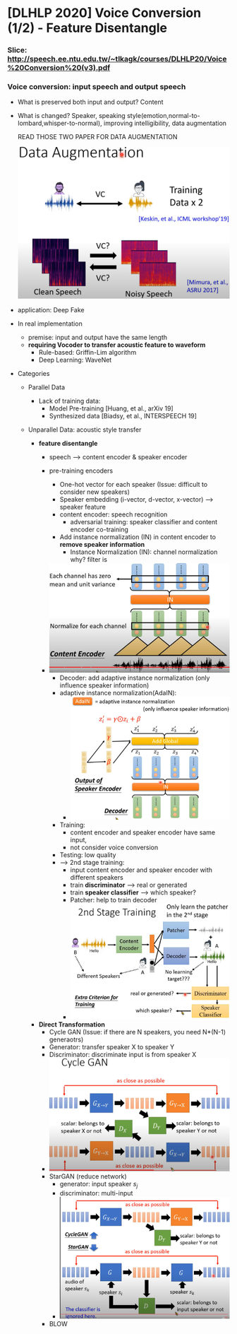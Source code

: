 # [DLHLP 2020] Voice Conversion (1/2) - Feature Disentangle

### Slice: http://speech.ee.ntu.edu.tw/~tlkagk/courses/DLHLP20/Voice%20Conversion%20(v3).pdf
### Voice conversion: input speech and output speech

* What is preserved both input and output? Content

* What is changed? Speaker, speaking style(emotion,normal-to-lombard,whisper-to-normal), improving intelligibility, data augmentation

  READ THOSE TWO PAPER FOR DATA AUGMENTATION

  <img src="./screenshot/VC1/1.PNG" alt="1" style="zoom:67%;" />

* application: Deep Fake

* In real implementation

  * premise: input and output have the same length
  * **requiring Vocoder to transfer acoustic feature to waveform**
    * Rule-based: Griffin-Lim algorithm
    * Deep Learning: WaveNet

* Categories

  * Parallel Data

    * Lack of training data:
      * Model Pre-training [Huang, et al., arXiv 19]
      * Synthesized data [Biadsy, et al., INTERSPEECH 19]

  * Unparallel Data: acoustic style transfer

    * **feature disentangle**
      * speech --> content encoder & speaker encoder
      * pre-training encoders
        * One-hot vector for each speaker (Issue: difficult to consider new speakers)
        * Speaker embedding (i-vector, d-vector, x-vector) --> speaker feature
        * content encoder: speech recognition
          * adversarial training: speaker classifier and content encoder co-training
        * Add instance normalization (IN) in content encoder to **remove speaker information**
          * Instance Normalization (IN): channel normalization
            why? filter is 
      * <img src="./screenshot/VC1/2.PNG" alt="2" style="zoom:50%;" />
      
        * Decoder: add adaptive instance normalization (only influence speaker information)
        * adaptive instance normalization(AdaIN):
          * <img src="./screenshot/VC1/3.PNG" alt="3" style="zoom:50%;" />
        * Training:
          * content encoder and speaker encoder have same input, 
          * not consider voice conversion
        * Testing: low quality
        * --> 2nd stage training:
          * input content encoder and speaker encoder with different speakers
          * train **discriminator** --> real or generated
          * train **speaker classifier** --> which speaker?
          * Patcher: help to train decoder
          * ![4](./screenshot/VC1/4.PNG)
    * **Direct Transformation** 
      * Cycle GAN (Issue: if there are N speakers, you need N*(N-1) generaotrs)
      * Generator: transfer speaker X to speaker Y
      * Discriminator: discriminate input is from speaker X
      * <img src="./screenshot/VC1/5.PNG" alt="5" style="zoom:50%;" />
      * StarGAN (reduce network)
        * generator: input speaker $s_j$ 
        * discriminator: multi-input
        * <img src="./screenshot/VC1/6.PNG" alt="6" style="zoom:50%;" />
      * BLOW

    
